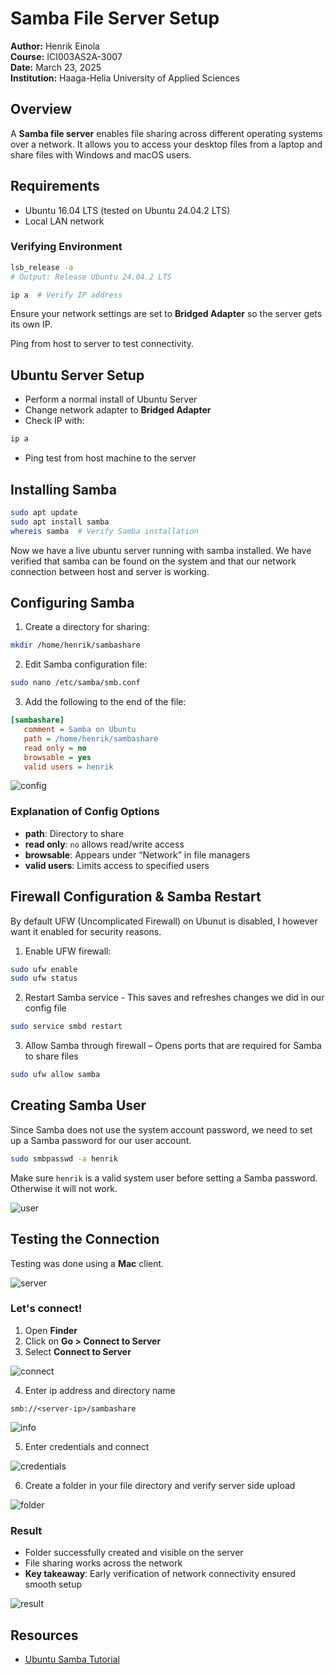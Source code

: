 # Samba File Server Setup

**Author:** Henrik Einola  
**Course:** ICI003AS2A-3007  
**Date:** March 23, 2025  
**Institution:** Haaga-Helia University of Applied Sciences  

## Overview

A **Samba file server** enables file sharing across different operating systems over a network. It allows you to access your desktop files from a laptop and share files with Windows and macOS users.

## Requirements

- Ubuntu 16.04 LTS (tested on Ubuntu 24.04.2 LTS)
- Local LAN network

### Verifying Environment

```bash
lsb_release -a
# Output: Release Ubuntu 24.04.2 LTS

ip a  # Verify IP address
```

Ensure your network settings are set to **Bridged Adapter** so the server gets its own IP.

Ping from host to server to test connectivity.

## Ubuntu Server Setup

- Perform a normal install of Ubuntu Server
- Change network adapter to **Bridged Adapter**
- Check IP with:

```bash
ip a
```

- Ping test from host machine to the server

## Installing Samba

```bash
sudo apt update
sudo apt install samba
whereis samba  # Verify Samba installation
```

Now we have a live ubuntu server running with samba installed. We have
verified that samba can be found on the system and that our network
connection between host and server is working.

## Configuring Samba

1. Create a directory for sharing:

```bash
mkdir /home/henrik/sambashare
```

2. Edit Samba configuration file:

```bash
sudo nano /etc/samba/smb.conf
```

3. Add the following to the end of the file:

```ini
[sambashare]
   comment = Samba on Ubuntu
   path = /home/henrik/sambashare
   read only = no
   browsable = yes
   valid users = henrik
```

![config](img/config.png)

### Explanation of Config Options

- **path**: Directory to share
- **read only**: `no` allows read/write access
- **browsable**: Appears under “Network” in file managers
- **valid users**: Limits access to specified users


## Firewall Configuration & Samba Restart

By default UFW (Uncomplicated Firewall) on Ubunut is disabled, I however
want it enabled for security reasons.

1. Enable UFW firewall:

```bash
sudo ufw enable
sudo ufw status
```

2. Restart Samba service - This saves
and refreshes changes we did in our config file

```bash
sudo service smbd restart
```

3. Allow Samba through firewall – Opens ports that
are required for Samba to share files

```bash
sudo ufw allow samba
```

## Creating Samba User

Since Samba does not use the system account password, we need to set
up a Samba password for our user account.

```bash
sudo smbpasswd -a henrik
```

Make sure `henrik` is a valid system user before setting a Samba password. Otherwise it will not work.

![user](img/user.png)

## Testing the Connection

Testing was done using a **Mac** client.

![server](img/server.png)

### Let's connect!

1. Open **Finder**
2. Click on **Go > Connect to Server**
3. Select **Connect to Server**

![connect](img/connect.png)

4. Enter ip address and directory name

```
smb://<server-ip>/sambashare
```

![info](img/info.png)

5. Enter credentials and connect

![credentials](img/credentials.png)

6. Create a folder in your file directory and verify server side upload

![folder](img/folder.png)

### Result

- Folder successfully created and visible on the server
- File sharing works across the network
- **Key takeaway**: Early verification of network connectivity ensured smooth setup

![result](img/result.png)

## Resources

- [Ubuntu Samba Tutorial](https://ubuntu.com/tutorials/install-and-configure-samba#1-overview)
